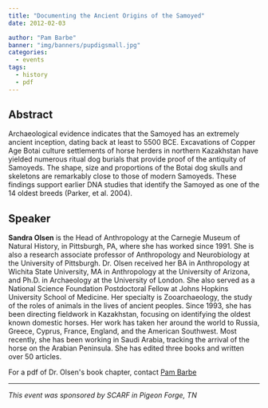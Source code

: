 ```yaml
---
title: "Documenting the Ancient Origins of the Samoyed"
date: 2012-02-03

author: "Pam Barbe"
banner: "img/banners/pupdigsmall.jpg"
categories:
  - events
tags:
  - history
  - pdf
---
```


## Abstract

Archaeological evidence indicates that the Samoyed has an extremely ancient inception,
dating back at least to 5500 BCE.
Excavations of Copper Age Botai culture settlements of
horse herders in northern Kazakhstan have yielded numerous ritual dog burials that provide
proof of the antiquity of Samoyeds. The shape, size and proportions of the Botai dog skulls
and skeletons are remarkably close to those of modern Samoyeds. These findings support
earlier DNA studies that identify the Samoyed as one of the 14 oldest breeds (Parker, et al. 2004).

## Speaker

**Sandra Olsen** is the Head of Anthropology at the Carnegie Museum of Natural History, in Pittsburgh,
PA, where she has worked since 1991. She is also a research associate professor of Anthropology and
Neurobiology at the University of Pittsburgh. Dr. Olsen received her BA in Anthropology at Wichita
State University, MA in Anthropology at the University of Arizona, and Ph.D. in Archaeology at the
University of London. She also served as a National Science Foundation Postdoctoral Fellow at Johns
Hopkins University School of Medicine. Her specialty is Zooarchaeology, the study of the roles of
animals in the lives of ancient peoples. Since 1993, she has been directing fieldwork in Kazakhstan,
focusing on identifying the oldest known domestic horses. Her work has taken her around the world to
Russia, Greece, Cyprus, France, England, and the American Southwest. Most recently, she has been
working in Saudi Arabia, tracking the arrival of the horse on the Arabian Peninsula. She has edited
three books and written over 50 articles.

For a pdf of Dr. Olsen's book chapter, contact [Pam Barbe](mailto:pam.barbe@samoyedhealthfoundation.org)

-----

_This event was sponsored by SCARF in Pigeon Forge, TN_
